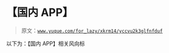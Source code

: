 # 【国内 APP】

> 原文：[`www.yuque.com/for_lazy/xkrm14/yccvu2k3glfnfduf`](https://www.yuque.com/for_lazy/xkrm14/yccvu2k3glfnfduf)



以下为：【国内 APP】相关风向标 



